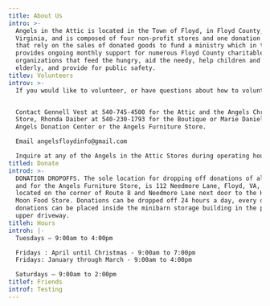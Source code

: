 ```yaml
---
title: About Us
intro: >-
  Angels in the Attic is located in the Town of Floyd, in Floyd County,
  Virginia, and is composed of four non-profit stores and one donation center
  that rely on the sales of donated goods to fund a ministry which in turn
  provides ongoing monthly support for numerous Floyd County charitable
  organizations that feed the hungry, aid the needy, help children and the
  elderly, and provide for public safety.
titlev: Volunteers
introv: >-
  If you would like to volunteer, or have questions about how to volunteer,


  Contact Gennell Vest at 540-745-4500 for the Attic and the Angels Christmas
  Store, Rhonda Daiber at 540-230-1793 for the Boutique or Marie Daniel for the
  Angels Donation Center or the Angels Furniture Store.

  Email angelsfloydinfo@gmail.com

  Inquire at any of the Angels in the Attic Stores during operating hours
titled: Donate
introd: >-
  DONATION DROPOFFS. The sole location for dropping off donations of all kinds,
  and for the Angels Furniture Store, is 112 Needmore Lane, Floyd, VA, which is
  located on the corner of Route 8 and Needmore Lane next door to the Harvest
  Moon Food Store. Donations can be dropped off 24 hours a day, every day. Most
  donations can be placed inside the minibarn storage building in the paved
  upper driveway. 
titleh: Hours
introh: |-
  Tuesdays – 9:00am to 4:00pm

  Fridays : April until Christmas - 9:00am to 7:00pm 
  Fridays: January through March - 9:00am to 4:00pm 

  Saturdays – 9:00am to 2:00pm 
titlef: Friends
introf: Testing
---
```


